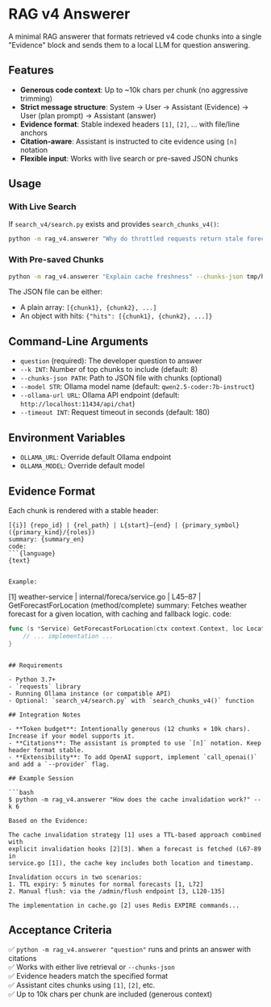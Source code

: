 # RAG v4 Answerer

A minimal RAG answerer that formats retrieved v4 code chunks into a single "Evidence" block and sends them to a local LLM for question answering.

## Features

- **Generous code context**: Up to ~10k chars per chunk (no aggressive trimming)
- **Strict message structure**: System → User → Assistant (Evidence) → User (plan prompt) → Assistant (answer)
- **Evidence format**: Stable indexed headers `[1]`, `[2]`, ... with file/line anchors
- **Citation-aware**: Assistant is instructed to cite evidence using `[n]` notation
- **Flexible input**: Works with live search or pre-saved JSON chunks

## Usage

### With Live Search

If `search_v4/search.py` exists and provides `search_chunks_v4()`:

```bash
python -m rag_v4.answerer "Why do throttled requests return stale forecasts?"
```

### With Pre-saved Chunks

```bash
python -m rag_v4.answerer "Explain cache freshness" --chunks-json tmp/hits.json
```

The JSON file can be either:
- A plain array: `[{chunk1}, {chunk2}, ...]`
- An object with hits: `{"hits": [{chunk1}, {chunk2}, ...]}`

## Command-Line Arguments

- `question` (required): The developer question to answer
- `--k INT`: Number of top chunks to include (default: 8)
- `--chunks-json PATH`: Path to JSON file with chunks (optional)
- `--model STR`: Ollama model name (default: `qwen2.5-coder:7b-instruct`)
- `--ollama-url URL`: Ollama API endpoint (default: `http://localhost:11434/api/chat`)
- `--timeout INT`: Request timeout in seconds (default: 180)

## Environment Variables

- `OLLAMA_URL`: Override default Ollama endpoint
- `OLLAMA_MODEL`: Override default model

## Evidence Format

Each chunk is rendered with a stable header:

```
[{i}] {repo_id} | {rel_path} | L{start}–{end} | {primary_symbol} ({primary_kind}/{roles})
summary: {summary_en}
code:
```{language}
{text}
```
```

Example:

```
[1] weather-service | internal/foreca/service.go | L45–87 | GetForecastForLocation (method/complete)
summary: Fetches weather forecast for a given location, with caching and fallback logic.
code:
```go
func (s *Service) GetForecastForLocation(ctx context.Context, loc Location) (*Forecast, error) {
    // ... implementation ...
}
```
```

## Requirements

- Python 3.7+
- `requests` library
- Running Ollama instance (or compatible API)
- Optional: `search_v4/search.py` with `search_chunks_v4()` function

## Integration Notes

- **Token budget**: Intentionally generous (12 chunks × 10k chars). Increase if your model supports it.
- **Citations**: The assistant is prompted to use `[n]` notation. Keep header format stable.
- **Extensibility**: To add OpenAI support, implement `call_openai()` and add a `--provider` flag.

## Example Session

```bash
$ python -m rag_v4.answerer "How does the cache invalidation work?" --k 6

Based on the Evidence:

The cache invalidation strategy [1] uses a TTL-based approach combined with 
explicit invalidation hooks [2][3]. When a forecast is fetched (L67-89 in 
service.go [1]), the cache key includes both location and timestamp.

Invalidation occurs in two scenarios:
1. TTL expiry: 5 minutes for normal forecasts [1, L72]
2. Manual flush: via the /admin/flush endpoint [3, L120-135]

The implementation in cache.go [2] uses Redis EXPIRE commands...
```

## Acceptance Criteria

✅ `python -m rag_v4.answerer "question"` runs and prints an answer with citations  
✅ Works with either live retrieval or `--chunks-json`  
✅ Evidence headers match the specified format  
✅ Assistant cites chunks using `[1]`, `[2]`, etc.  
✅ Up to 10k chars per chunk are included (generous context)

